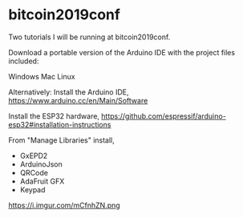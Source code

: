 # bitcoin2019conf
Two tutorials I will be running at  bitcoin2019conf.

Download a portable version of the Arduino IDE with the project files included:

Windows
Mac
Linux

Alternatively:
Install the Arduino IDE,
https://www.arduino.cc/en/Main/Software

Install the ESP32 hardware,
https://github.com/espressif/arduino-esp32#installation-instructions

From "Manage Libraries" install,
- GxEPD2
- ArduinoJson
- QRCode
- AdaFruit GFX
- Keypad

https://i.imgur.com/mCfnhZN.png



